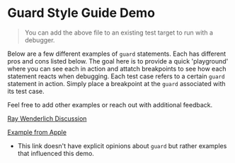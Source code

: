 # Guard Style Guide Demo
 
> You can add the above file to an existing test target to run with a debugger.
 
Below are a few different examples of `guard` statements. Each has different pros and cons listed below. The goal here is to provide a quick 'playground' where you can see each in action and attatch breakpoints to see how each statement reacts when debugging. Each test case refers to a certain `guard` statement in action. Simply place a breakpoint at the `guard` associated with its test case.

 
Feel free to add other examples or reach out with additional feedback.
 
[Ray Wenderlich Discussion](https://github.com/raywenderlich/swift-style-guide/issues/212)

[Example from Apple](https://developer.apple.com/swift/blog/?id=37)
- This link doesn't have explicit opinions about `guard` but rather examples that influenced this demo.
